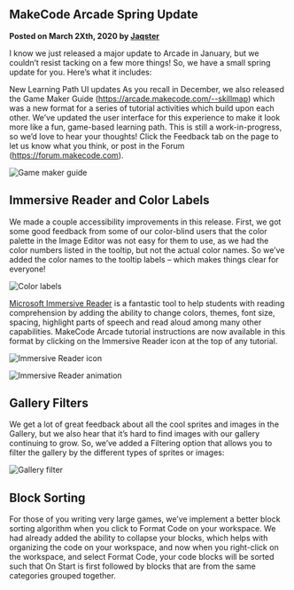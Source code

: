 ## MakeCode Arcade Spring Update

**Posted on March 2Xth, 2020 by [Jaqster](https://github.com/jaqster)**

I know we just released a major update to Arcade in January, but we couldn’t resist tacking on a few more things! So, we have a small spring update for you. Here’s what it includes:

New Learning Path UI updates As you recall in December, we also released the Game Maker Guide (https://arcade.makecode.com/--skillmap) which was a new format for a series of tutorial activities which build upon each other. We’ve updated the user interface for this experience to make it look more like a fun, game-based learning path. This is still a work-in-progress, so we’d love to hear your thoughts! Click the Feedback tab on the page to let us know what you think, or post in the Forum (https://forum.makecode.com).

![Game maker guide](/static/blog/arcade/update-spring-2021/game-maker-guide.png)

## Immersive Reader and Color Labels

We made a couple accessibility improvements in this release. First, we got some good feedback from some of our color-blind users that the color palette in the Image Editor was not easy for them to use, as we had the color numbers listed in the tooltip, but not the actual color names. So we’ve added the color names to the tooltip labels – which makes things clear for everyone!

![Color labels](/static/blog/arcade/update-spring-2021/color-labels.png)

[Microsoft Immersive Reader](https://education.microsoft.com/en-us/resource/9b010288) is a fantastic tool to help students with reading comprehension by adding the ability to change colors, themes, font size, spacing, highlight parts of speech and read aloud among many other capabilities. MakeCode Arcade tutorial instructions are now available in this format by clicking on the Immersive Reader icon at the top of any tutorial.

![Immersive Reader icon](/static/blog/arcade/update-spring-2021/im-icon.png)

![Immersive Reader animation](/static/blog/arcade/update-spring-2021/immersive-reader.gif)

## Gallery Filters

We get a lot of great feedback about all the cool sprites and images in the Gallery, but we also hear that it’s hard to find images with our gallery continuing to grow. So, we’ve added a Filtering option that allows you to filter the gallery by the different types of sprites or images:

![Gallery filter](/static/blog/arcade/update-spring-2021/gallery-filter.png)

## Block Sorting

For those of you writing very large games, we’ve implement a better block sorting algorithm when you click to Format Code on your workspace. We had already added the ability to collapse your blocks, which helps with organizing the code on your workspace, and now when you right-click on the workspace, and select Format Code, your code blocks will be sorted such that On Start is first followed by blocks that are from the same categories grouped together.